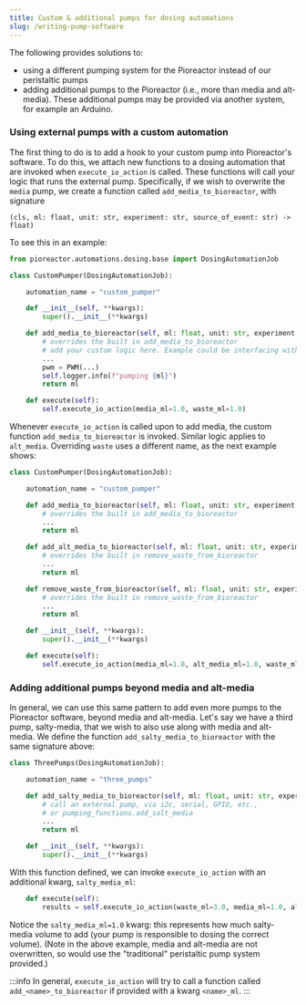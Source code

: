 ```yaml
---
title: Custom & additional pumps for dosing automations
slug: /writing-pump-software
---
```


The following provides solutions to:

- using a different pumping system for the Pioreactor instead of our peristaltic pumps
- adding additional pumps to the Pioreactor (i.e., more than media and alt-media). These additional pumps
may be provided via another system, for example an Arduino.

### Using external pumps with a custom automation

The first thing to do is to add a hook to your custom pump into Pioreactor's software. To do this, we attach new functions to a dosing automation that are invoked when `execute_io_action` is called. These functions will call your logic that runs the external pump. Specifically, if we wish to overwrite the `media` pump, we create a function called `add_media_to_bioreactor`, with signature

```
(cls, ml: float, unit: str, experiment: str, source_of_event: str) -> float)
```

To see this in an example:


```python {10-16}
from pioreactor.automations.dosing.base import DosingAutomationJob

class CustomPumper(DosingAutomationJob):

    automation_name = "custom_pumper"

    def __init__(self, **kwargs):
        super().__init__(**kwargs)

    def add_media_to_bioreactor(self, ml: float, unit: str, experiment: str, source_of_event: str) -> float:
        # overrides the built in add_media_to_bioreactor
        # add your custom logic here. Example could be interfacing with i2c, serial, PWM, etc.
        ...
        pwm = PWM(...)
        self.logger.info(f"pumping {ml}")
        return ml

    def execute(self):
        self.execute_io_action(media_ml=1.0, waste_ml=1.0)
```

Whenever `execute_io_action` is called upon to add media, the custom function `add_media_to_bioreactor` is invoked. Similar logic applies to `alt_media`. Overriding `waste` uses a different name, as the next example shows:

```python {15-18}
class CustomPumper(DosingAutomationJob):

    automation_name = "custom_pumper"

    def add_media_to_bioreactor(self, ml: float, unit: str, experiment: str, source_of_event: str) -> float:
        # overrides the built in add_media_to_bioreactor
        ...
        return ml

    def add_alt_media_to_bioreactor(self, ml: float, unit: str, experiment: str, source_of_event: str) -> float:
        # overrides the built in remove_waste_from_bioreactor
        ...
        return ml

    def remove_waste_from_bioreactor(self, ml: float, unit: str, experiment: str, source_of_event: str) -> float:
        # overrides the built in remove_waste_from_bioreactor
        ...
        return ml

    def __init__(self, **kwargs):
        super().__init__(**kwargs)

    def execute(self):
        self.execute_io_action(media_ml=1.0, alt_media_ml=1.0, waste_ml=2.0)

```


### Adding additional pumps beyond media and alt-media


In general, we can use this same pattern to add even more pumps to the Pioreactor software, beyond media and alt-media. Let's say we have a third pump, salty-media, that we wish to also use along with media and alt-media. We define the function `add_salty_media_to_bioreactor` with the same signature above:

```python {5-8}
class ThreePumps(DosingAutomationJob):

    automation_name = "three_pumps"

    def add_salty_media_to_bioreactor(self, ml: float, unit: str, experiment: str, source_of_event: str) -> float:
        # call an external pump, via i2c, serial, GPIO, etc.,
        # or pumping_functions.add_salt_media
        ...
        return ml

    def __init__(self, **kwargs):
        super().__init__(**kwargs)
```

With this function defined, we can invoke `execute_io_action` with an additional kwarg, `salty_media_ml`:

```python
    def execute(self):
        results = self.execute_io_action(waste_ml=3.0, media_ml=1.0, alt_media_ml=1.0, salty_media_ml=1.0)
```

Notice the `salty_media_ml=1.0` kwarg: this represents how much salty-media volume to add (your pump is responsible to dosing the correct volume). (Note in the above example, media and alt-media are not overwritten, so would use the "traditional" peristaltic pump system provided.)

:::info
In general, `execute_io_action` will try to call a function called `add_<name>_to_bioreactor` if provided with a kwarg `<name>_ml`.
:::



